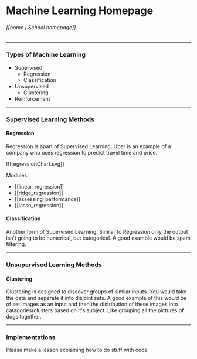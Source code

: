 # Machine Learning Homepage
###### [[home | School homepage]]
---

### Types of Machine Learning
- Supervised
	* Regression
	* Classification
- Unsupervised
	- Clustering
- Reinforcement

---
### Supervised Learning Methods
#### Regression
Regression is apart of Supervised Learning, Uber is an example of a company who uses regression to predict travel time and price.

![[regressionChart.svg]]


Modules:
- [[linear_regression]]
- [[ridge_regression]]
- [[assessing_performance]]
- [[lasso_regression]]

#### Classification
Another form of Supervised Learning. Similar to Regression only the output isn't going to be numerical, but categorical. A good example would be spam filtering.

---
### Unsupervised Learning Methods
#### Clustering
Clustering is designed to discover groups of similar inputs. You would take the data and seperate it into disjoint sets. A good example of this would be of set images as an input and then the distribution of these images into catagories/clusters based on it's subject. Like grouping all the pictures of dogs together.

---

### Implementations
Please make a lesson explaining how to do stuff with code